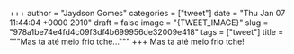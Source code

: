 
+++
author = "Jaydson Gomes"
categories = ["tweet"]
date = "Thu Jan 07 11:44:04 +0000 2010"
draft = false
image = "{TWEET_IMAGE}"
slug = "978a1be74e4fd4c09f3df4b699956de32009e418"
tags = ["tweet"]
title = """Mas ta até meio frio tche..."""
+++
Mas ta até meio frio tche!
